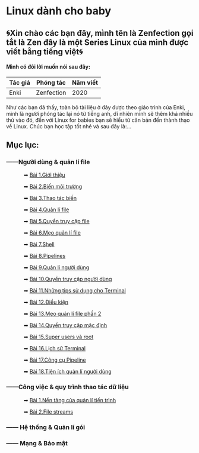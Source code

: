# Linux dành cho baby

## 🌀Xin chào các bạn đây, mình tên là Zenfection gọi tắt là Zen đây là một Series Linux của mình được viết bằng tiếng việt🌀

#### Mình có đôi lời muốn nói sau đây:

| Tác giả | Phóng tác  | Năm viết |
| ------- | ---------- | -------- |
| Enki    | Zenfection | 2020     |

Như các bạn đã thấy, toàn bộ tài liệu ở đây được theo giáo trình của Enki, mình là người phóng tác lại nó từ tiếng anh, dĩ nhiên mình sẽ thêm khá nhiều thứ vào đó, đến với Linux for babies bạn sẽ hiểu từ căn bản đến thành thạo về Linux. Chúc bạn học tập tốt nhé và sau đây là:...

## Mục lục:

### ——Người dùng & quản lí file

            ➡  [Bài 1.Giới thiệu](https://github.com/Zenfection/Linux-for-babies/blob/master/USER%20%26%20FILE%20MANAGEMENT/1.Introduction.md)

            ➡  [Bài 2.Biến môi trường](https://github.com/Zenfection/Linux-for-babies/blob/master/USER%20%26%20FILE%20MANAGEMENT/2.Environment%20Variables.md)

            ➡  [Bài 3.Thao tác biến](https://github.com/Zenfection/Linux-for-babies/blob/master/USER%20%26%20FILE%20MANAGEMENT/3.Manipulating%20Variables.md)

            ➡  [Bài 4.Quản lí file](https://github.com/Zenfection/Linux-for-babies/blob/master/USER%20%26%20FILE%20MANAGEMENT/4.File%20Management.md)

            ➡  [Bài 5.Quyền truy cập file](https://github.com/Zenfection/Linux-for-babies/blob/master/USER%20%26%20FILE%20MANAGEMENT/5.File%20Permissions.md)

            ➡  [Bài 6.Mẹo quản lí file](https://github.com/Zenfection/Linux-for-babies/blob/master/USER%20%26%20FILE%20MANAGEMENT/6.File%20Management%20Tips.md)

            ➡  [Bài 7.Shell](https://github.com/Zenfection/Linux-for-babies/blob/master/USER%20%26%20FILE%20MANAGEMENT/7.Shell.md)

            ➡  [Bài 8.Pipelines](https://github.com/Zenfection/Linux-for-babies/blob/master/USER%20%26%20FILE%20MANAGEMENT/8.Pipelines.md)

            ➡  [Bài 9.Quản lí người dùng](https://github.com/Zenfection/Linux-for-babies/blob/master/USER%20%26%20FILE%20MANAGEMENT/9.User%20Management.md)

            ➡  [Bài 10.Quyền truy cập người dùng](https://github.com/Zenfection/Linux-for-babies/blob/master/USER%20%26%20FILE%20MANAGEMENT/10.User%20Permissions.md)

            ➡  [Bài 11.Những tips sử dụng cho Terminal](https://github.com/Zenfection/Linux-for-babies/blob/master/USER%20%26%20FILE%20MANAGEMENT/11.Terminal%20Power%20User%20Tips.md)

            ➡  [Bài 12.Điều kiện](https://github.com/Zenfection/Linux-for-babies/blob/master/USER%20%26%20FILE%20MANAGEMENT/12.Coditions.md)

            ➡  [Bài 13.Mẹo quản lí file phần 2](https://github.com/Zenfection/Linux-for-babies/blob/master/USER%20%26%20FILE%20MANAGEMENT/13.File%20Management%20tips%202.md)

            ➡  [Bài 14.Quyền truy cập mặc định](https://github.com/Zenfection/Linux-for-babies/blob/master/USER%20%26%20FILE%20MANAGEMENT/14.Default%20Permissions.md)

            ➡  [Bài 15.Super users và root](https://github.com/Zenfection/Linux-for-babies/blob/master/USER%20%26%20FILE%20MANAGEMENT/15.Super%20users%20%26%20Root.md)

            ➡  [Bài 16.Lịch sử Terminal](https://github.com/Zenfection/Linux-for-babies/blob/master/USER%20%26%20FILE%20MANAGEMENT/16.Terminal%20history.md)

            ➡  [Bài 17.Công cụ Pipeline](https://github.com/Zenfection/Linux-for-babies/blob/master/USER%20%26%20FILE%20MANAGEMENT/17.Pipeline%20tools.md)

            ➡  [Bài 18.Tiện ích quản lí người dùng](https://github.com/Zenfection/Linux-for-babies/blob/master/USER%20%26%20FILE%20MANAGEMENT/18.user%20management%20utilities.md)

### ——Công việc & quy trình thao tác dữ liệu

            ➡  [Bài 1.Nền tảng của quản lí tiến trình](https://github.com/Zenfection/Linux-for-babies/blob/master/Jobs%20%26%20Processes%2C%20Data%20Manipulation/1.Basics%20of%20process%20management.md)

            ➡  [Bài 2.File streams](https://github.com/Zenfection/Linux-for-babies/blob/master/Jobs%20%26%20Processes%2C%20Data%20Manipulation/2.File%20Streams.md)

### —— Hệ thống & Quản lí gói

### —— Mạng & Bảo mật
